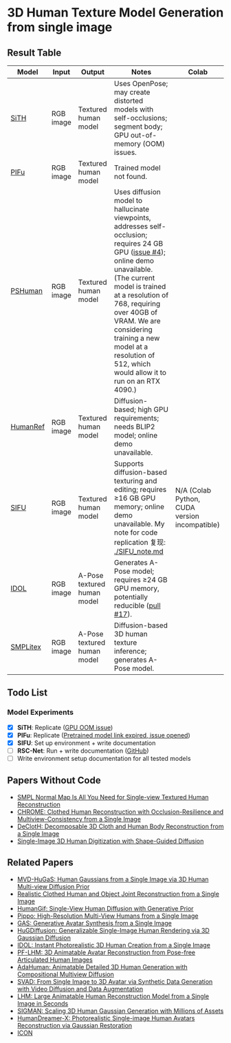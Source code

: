 # 3D Human Texture Model Generation from single image

## Result Table

| Model | Input | Output | Notes | Colab |
|-------|-------|--------|-------|-------|
| [SiTH](https://github.com/SiTH-Diffusion/SiTH) | RGB image | Textured human model | Uses OpenPose; may create distorted models with self-occlusions; segment body; GPU out-of-memory (OOM) issues. | |
| [PIFu](https://shunsukesaito.github.io/PIFu/) | RGB image | Textured human model | Trained model not found. | |
| [PSHuman](https://github.com/pengHTYX/PSHuman/) | RGB image | Textured human model | Uses diffusion model to hallucinate viewpoints, addresses self-occlusion; requires 24 GB GPU ([issue #4](https://github.com/pengHTYX/PSHuman/issues/4)); online demo unavailable. (The current model is trained at a resolution of 768, requiring over 40GB of VRAM. We are considering training a new model at a resolution of 512, which would allow it to run on an RTX 4090.) | |
| [HumanRef](https://github.com/eckertzhang/HumanRef) | RGB image | Textured human model | Diffusion-based; high GPU requirements; needs BLIP2 model; online demo unavailable. | |
| [SIFU](https://github.com/River-Zhang/SIFU) | RGB image | Textured human model | Supports diffusion-based texturing and editing; requires ≥16 GB GPU memory; online demo unavailable. My note for code replication 复现: [./SIFU_note.md](./SIFU_note.md) | N/A (Colab Python, CUDA version incompatible) |
| [IDOL](https://github.com/yiyuzhuang/IDOL) | RGB image | A-Pose textured human model | Generates A-Pose model; requires ≥24 GB GPU memory, potentially reducible ([pull #17](https://github.com/yiyuzhuang/IDOL/pull/17)). | |
| [SMPLitex](https://dancasas.github.io/projects/SMPLitex/index.html) | RGB image | A-Pose textured human model | Diffusion-based 3D human texture inference; generates A-Pose model. | |

## Todo List

### Model Experiments
- [x] **SiTH**: Replicate ([GPU OOM issue](https://github.com/SiTH-Diffusion/SiTH))
- [x] **PIFu**: Replicate ([Pretrained model link expired, issue opened](https://shunsukesaito.github.io/PIFu/))
- [x] **SIFU**: Set up environment + write documentation
- [ ] **RSC-Net**: Run + write documentation ([GitHub](https://github.com/xuxy09/RSC-Net))
- [ ] Write environment setup documentation for all tested models

## Papers Without Code

- [SMPL Normal Map Is All You Need for Single-view Textured Human Reconstruction](http://arxiv.org/pdf/2506.12793v1)
- [CHROME: Clothed Human Reconstruction with Occlusion-Resilience and Multiview-Consistency from a Single Image](http://arxiv.org/pdf/2503.15671v1)
- [DeClotH: Decomposable 3D Cloth and Human Body Reconstruction from a Single Image](https://hygenie1228.github.io/DeClotH/)
- [Single-Image 3D Human Digitization with Shape-Guided Diffusion](https://human-sgd.github.io/)

## Related Papers

- [MVD-HuGaS: Human Gaussians from a Single Image via 3D Human Multi-view Diffusion Prior](http://arxiv.org/pdf/2503.08218v1)
- [Realistic Clothed Human and Object Joint Reconstruction from a Single Image](http://arxiv.org/pdf/2502.18150v2)
- [HumanGif: Single-View Human Diffusion with Generative Prior](http://arxiv.org/pdf/2502.12080v2)
- [Pippo: High-Resolution Multi-View Humans from a Single Image](http://arxiv.org/pdf/2502.07785v1)
- [GAS: Generative Avatar Synthesis from a Single Image](http://arxiv.org/pdf/2502.06957v1)
- [HuGDiffusion: Generalizable Single-Image Human Rendering via 3D Gaussian Diffusion](http://arxiv.org/pdf/2501.15008v1)
- [IDOL: Instant Photorealistic 3D Human Creation from a Single Image](http://arxiv.org/pdf/2412.14963v2)
- [PF-LHM: 3D Animatable Avatar Reconstruction from Pose-free Articulated Human Images](http://arxiv.org/pdf/2506.13766v1)
- [AdaHuman: Animatable Detailed 3D Human Generation with Compositional Multiview Diffusion](http://arxiv.org/pdf/2505.24877v1)
- [SVAD: From Single Image to 3D Avatar via Synthetic Data Generation with Video Diffusion and Data Augmentation](http://arxiv.org/pdf/2505.05475v1)
- [LHM: Large Animatable Human Reconstruction Model from a Single Image in Seconds](http://arxiv.org/pdf/2503.10625v1)
- [SIGMAN: Scaling 3D Human Gaussian Generation with Millions of Assets](http://arxiv.org/pdf/2504.06982v1)
- [HumanDreamer-X: Photorealistic Single-image Human Avatars Reconstruction via Gaussian Restoration](http://arxiv.org/pdf/2504.03536v1)
- [ICON](https://icon.is.tue.mpg.de/index.html)
